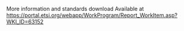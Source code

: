 More information and standards download
Available at https://portal.etsi.org/webapp/WorkProgram/Report_WorkItem.asp?WKI_ID=63152

